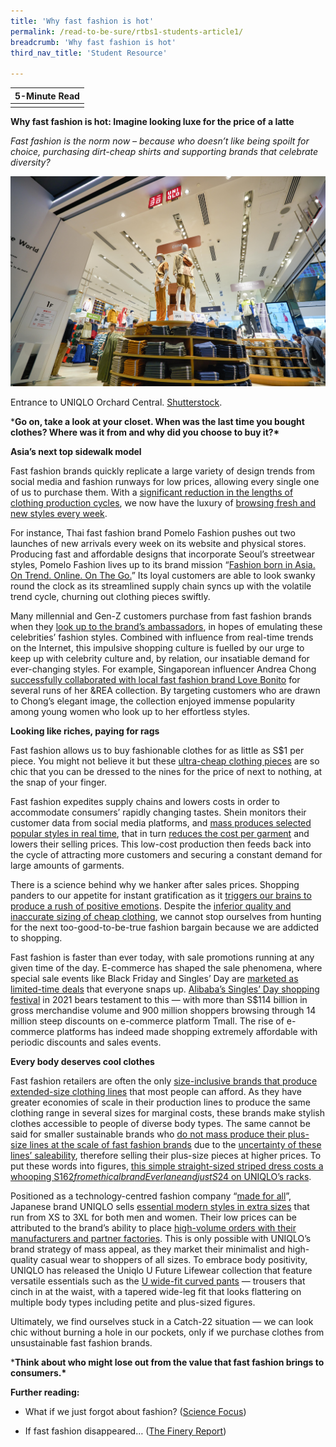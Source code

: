```yaml
---
title: 'Why fast fashion is hot'
permalink: /read-to-be-sure/rtbs1-students-article1/
breadcrumb: 'Why fast fashion is hot'
third_nav_title: 'Student Resource'

---
```


| **5-Minute Read** |
| :---------------: |
|                   |

**Why fast fashion is hot: Imagine looking luxe for the price of a latte**

 

*Fast fashion is the norm now – because who doesn’t like being spoilt for choice, purchasing dirt-cheap shirts and supporting brands that celebrate diversity?*

 ![](../images/rtbs1-students-article1.jpg)

Entrance to UNIQLO Orchard Central. [Shutterstock](https://www.shutterstock.com/image-photo/singapore-circa-january-2020-entrance-uniqlo-1661613289).



***Go on, take a look at your closet. When was the last time you bought clothes? Where was it from and why did you choose to buy it?\***

 

**Asia’s next top sidewalk model**

 

Fast fashion brands quickly replicate a large variety of design trends from social media and fashion runways for low prices, allowing every single one of us to purchase them. With a [significant reduction in the lengths of clothing production cycles](https://www.retaildive.com/ex/mobilecommercedaily/fast-fashion-how-modern-retailers-can-keep-pace-with-big-brands), we now have the luxury of [browsing fresh and new styles every week](https://www.theatlantic.com/magazine/archive/2021/03/ultra-fast-fashion-is-eating-the-world/617794/).

 

For instance, Thai fast fashion brand Pomelo Fashion pushes out two launches of new arrivals every week on its website and physical stores. Producing fast and affordable designs that incorporate Seoul’s streetwear styles, Pomelo Fashion lives up to its brand mission “[Fashion born in Asia. On Trend. Online. On The Go.](https://insideretail.asia/2020/03/20/how-pomelo-is-redefining-o2o-retailing-in-asia/)” Its loyal customers are able to look swanky round the clock as its streamlined supply chain syncs up with the volatile trend cycle, churning out clothing pieces swiftly.

 

Many millennial and Gen-Z customers purchase from fast fashion brands when they [look up to the brand’s ambassadors](https://www.theatlantic.com/magazine/archive/2021/03/ultra-fast-fashion-is-eating-the-world/617794/), in hopes of emulating these celebrities’ fashion styles. Combined with influence from real-time trends on the Internet, this impulsive shopping culture is fuelled by our urge to keep up with celebrity culture and, by relation, our insatiable demand for ever-changing styles. For example, Singaporean influencer Andrea Chong [successfully collaborated with local fast fashion brand Love Bonito](https://www.nylon.com.sg/2021/03/andrea-chongs-second-collaboration-with-love-bonito-has-even-more-stylish-yet-versatile-pieces/) for several runs of her &REA collection. By targeting customers who are drawn to Chong’s elegant image, the collection enjoyed immense popularity among young women who look up to her effortless styles. 

 

**Looking like riches, paying for rags**

 

Fast fashion allows us to buy fashionable clothes for as little as S$1 per piece. You might not believe it but these [ultra-cheap clothing pieces](https://www.vox.com/the-goods/2020/2/3/21080364/fast-fashion-h-and-m-zara) are so chic that you can be dressed to the nines for the price of next to nothing, at the snap of your finger.

 

Fast fashion expedites supply chains and lowers costs in order to accommodate consumers’ rapidly changing tastes. Shein monitors their customer data from social media platforms, and [mass produces selected popular styles in real time](https://slate.com/technology/2022/02/shein-china-fast-fashion.html), that in turn [reduces the cost per garment](https://www.vox.com/the-goods/22573682/shein-future-of-fast-fashion-explained) and lowers their selling prices. This low-cost production then feeds back into the cycle of attracting more customers and securing a constant demand for large amounts of garments. 

 

There is a science behind why we hanker after sales prices. Shopping panders to our appetite for instant gratification as it [triggers our brains to produce a rush of positive emotions](https://www.bbc.com/worklife/article/20161123-shopping-a-sale-gives-you-the-same-feeling-as-getting-high). Despite the [inferior quality and inaccurate sizing of cheap clothing](https://www.euronews.com/green/2021/11/18/welcome-to-the-dark-side-shein-is-the-biggest-rip-off-since-fast-fashion-was-born), we cannot stop ourselves from hunting for the next too-good-to-be-true fashion bargain because we are addicted to shopping.

 

Fast fashion is faster than ever today, with sale promotions running at any given time of the day. E-commerce has shaped the sale phenomena, where special sale events like Black Friday and Singles’ Day are [marketed as limited-time deals](https://www.cnbc.com/2019/11/29/psychology-of-black-friday-shopping-phenomenon-and-crowds-explained.html) that everyone snaps up. [Alibaba’s Singles’ Day shopping festival](https://www.voguebusiness.com/consumers/how-fashion-and-beauty-brands-embraced-singles-day) in 2021 bears testament to this — with more than S$114 billion in gross merchandise volume and 900 million shoppers browsing through 14 million steep discounts on e-commerce platform Tmall. The rise of e-commerce platforms has indeed made shopping extremely affordable with periodic discounts and sales events. 

 

**Every body deserves cool clothes**

 

Fast fashion retailers are often the only [size-inclusive brands that produce extended-size clothing lines](https://www.refinery29.com/en-us/2021/11/10781654/plus-size-fast-fashion-ethics) that most people can afford. As they have greater economies of scale in their production lines to produce the same clothing range in several sizes for marginal costs, these brands make stylish clothes accessible to people of diverse body types. The same cannot be said for smaller sustainable brands who [do not mass produce their plus-size lines at the scale of fast fashion brands](https://www.refinery29.com/en-gb/2017/04/147207/sustainable-fashion-plus-size) due to the [uncertainty of these lines’ saleability](https://www.cosmopolitan.com/uk/fashion/style/a32799341/sustainable-plus-size-fashion/), therefore selling their plus-size pieces at higher prices. To put these words into figures, [this simple straight-sized striped dress costs a whooping S$162 from ethical brand Everlane and just S$24 on UNIQLO’s racks](https://moralfibres.co.uk/ethical-clothing-expensive/). 

 

Positioned as a technology-centred fashion company “[made for all](https://www.marketing91.com/marketing-strategy-of-uniqlo/)”, Japanese brand UNIQLO sells [essential modern styles in extra sizes](https://blog.edited.com/blog/resources/key-data-uniqlo-strategy) that run from XS to 3XL for both men and women. Their low prices can be attributed to the brand’s ability to place [high-volume orders with their manufacturers and partner factories](https://www.fastretailing.com/eng/group/strategy/uniqlobusiness.html). This is only possible with UNIQLO’s brand strategy of mass appeal, as they market their minimalist and high-quality casual wear to shoppers of all sizes. To embrace body positivity, UNIQLO has released the Uniqlo U Future Lifewear collection that feature versatile essentials such as the [U wide-fit curved pants](https://www.broadsheet.com.au/national/fashion/article/stylists-picks-uniqlo-u-springsummer-collection-designed-ex-hermes-artistic-director) — trousers that cinch in at the waist, with a tapered wide-leg fit that looks flattering on multiple body types including petite and plus-sized figures. 

 

Ultimately, we find ourselves stuck in a Catch-22 situation — we can look chic without burning a hole in our pockets, only if we purchase clothes from unsustainable fast fashion brands. 

 

***Think about who might lose out from the value that fast fashion brings to consumers.\*** 

 

**Further reading:**

- What if we just forgot about fashion? ([Science Focus](https://www.sciencefocus.com/planet-earth/what-if-we-just-forgot-about-fashion/))

- If fast fashion disappeared… ([The Finery Report](https://www.thefineryreport.com/articles/2019/5/15/if-fast-fashion-disappeared))